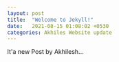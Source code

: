 ```yaml
---
layout: post
title:  "Welcome to Jekyll!"
date:   2021-08-15 01:08:02 +0530
categories: Akhiles Website update
---
```



It'a new Post by Akhilesh...
